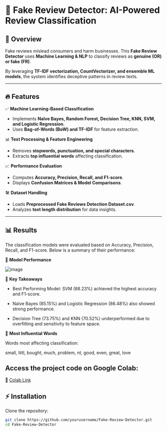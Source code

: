 # 🚀 Fake Review Detector: AI-Powered Review Classification  

## 📌 Overview  
Fake reviews mislead consumers and harm businesses. This **Fake Review Detector** uses **Machine Learning & NLP** to classify reviews as **genuine (OR) or fake (FR)**.  

By leveraging **TF-IDF vectorization, CountVectorizer, and ensemble ML models**, the system identifies deceptive patterns in review texts.  

---

## 🔥 Features  
✅ **Machine Learning-Based Classification**  
- Implements **Naïve Bayes, Random Forest, Decision Tree, KNN, SVM, and Logistic Regression**.  
- Uses **Bag-of-Words (BoW) and TF-IDF** for feature extraction.  

📊 **Text Processing & Feature Engineering**  
- Removes **stopwords, punctuation, and special characters**.  
- Extracts **top influential words** affecting classification.  

📈 **Performance Evaluation**  
- Computes **Accuracy, Precision, Recall, and F1-score**.  
- Displays **Confusion Matrices & Model Comparisons**.  

🛠 **Dataset Handling**  
- Loads **Preprocessed Fake Reviews Detection Dataset.csv**.  
- Analyzes **text length distribution** for data insights.  

---

## 📊 Results
The classification models were evaluated based on Accuracy, Precision, Recall, and F1-score. Below is a summary of their performance:

🔹 **Model Performance**

![image](https://github.com/user-attachments/assets/147b3b9f-65dc-450d-8db2-11248fe3d3ad)


🔹 **Key Takeaways**

- Best Performing Model: SVM (88.23%) achieved the highest accuracy and F1-score.

- Naïve Bayes (85.15%) and Logistic Regression (86.48%) also showed strong performance.

- Decision Tree (73.75%) and KNN (70.52%) underperformed due to overfitting and sensitivity to feature space.

🔹 **Most Influential Words**

Words most affecting classification:

small, littl, bought, much, problem, nt, good, even, great, love

<!--![image](https://github.com/user-attachments/assets/e8370b61-244e-4803-80eb-193362d9d669)
![image](https://github.com/user-attachments/assets/442d7138-6315-4a09-bf67-9cf4383df24e)
![image](https://github.com/user-attachments/assets/6f716199-2dc0-4cda-85c1-edf0d5643094)
![image](https://github.com/user-attachments/assets/5419c433-0dc3-4a48-9f71-e8ddd54ef4c9)
![image](https://github.com/user-attachments/assets/94aa15fd-1ced-4d0a-ac87-85625533f102)
![image](https://github.com/user-attachments/assets/36820110-3b65-4a83-8f05-cfcd2c5ccb50)
![image](https://github.com/user-attachments/assets/1951bd0e-cd65-4be3-a1ff-852c1b2cc732)-->



## Access the project code on **Google Colab**:  
🔗 [Colab Link]([https://colab.research.google.com/drive/1EHJ3MnVA3v58g9QradRSbT8b5mCq4lwp?usp=sharing](https://colab.research.google.com/drive/1nqTG-gdre1JYUR7yMtT6AipsvHpzCkn9?usp=sharing))

## ⚡ Installation  
Clone the repository:  
```bash
git clone https://github.com/yourusername/Fake-Review-Detector.git
cd Fake-Review-Detector

